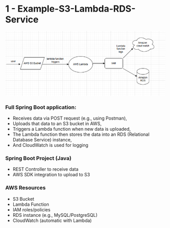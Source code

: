 # 1 - Example-S3-Lambda-RDS-Service
![Architecture!](https://github.com/vivekSingh1406/AWS-Project/blob/main/Example-S3-Lambda-RDS-Service/vivek-singh.png)


### Full Spring Boot application:

- Receives data via POST request (e.g., using Postman),
- Uploads that data to an S3 bucket in AWS,
- Triggers a Lambda function when new data is uploaded,
- The Lambda function then stores the data into an RDS (Relational Database Service) instance,
- And CloudWatch is used for logging


### Spring Boot Project (Java)

- REST Controller to receive data
- AWS SDK integration to upload to S3

### AWS Resources

- S3 Bucket
- Lambda Function
- IAM roles/policies
- RDS instance (e.g., MySQL/PostgreSQL)
- CloudWatch (automatic with Lambda)
